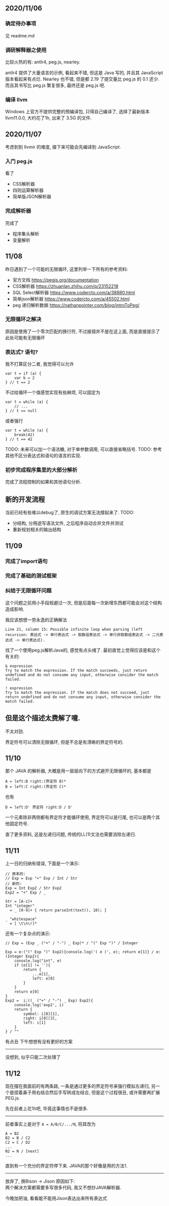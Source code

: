 ## 2020/11/06
### 确定待办事项
见 readme.md 

### 调研解释器之使用
比较火热的有: antlr4, peg.js, nearley.  

antlr4 提供了大量语言的示例, 看起来不错, 但这是 Java 写的, 并且其 JavaScript 版本看起来有点烂. 
Nearley 也不错, 但是都 2.19 了提交量比 peg.js 的 0.1 还少. 而且其书写比 peg.js 繁复很多, 最终还是 peg.js 吧. 

### 编译 llvm
Windows 上官方不提供完整的预编译包, 只得自己编译了, 选择了最新版本 llvm11.0.0, 大约花了1h, 出来了 3.5G 的文件.

## 2020/11/07
考虑到到 llvmir 的难度, 接下来可能会先编译到 JavaScript.  

### 入门 peg.js
看了
- CSS解析器
- 四则运算解析器
- 简单版JSON解析器

### 完成解析器
完成了
- 程序集头解析
- 变量解析

## 11/08
昨日遇到了一个可能的无限循环, 这里列举一下所有的参考资料: 
- 官方文档 https://pegjs.org/documentation
- CSS解析器 https://zhuanlan.zhihu.com/p/23152218
- SQL Select解析器 https://www.codercto.com/a/38880.html
- 简单json解析器 https://www.codercto.com/a/45502.html
- peg 递归解析数据 https://nathanpointer.com/blog/introToPeg/

### 无限循环之解决
原因是使用了一个零次匹配的换行符, 不过报错并不是在这上面, 而是直接提示了此处可能有无限循环

### 表达式? 语句?
我不打算区分二者, 我觉得可以允许
```
var t = if (a) {
    var b = 2
} // t == 2
```
不过给循环一个值感觉实现有些麻烦, 可以固定为
```
var t = while (a) {
    // ...
} // t == null
```
或者强行
```
var t = while (a) {
    break(42)
} // t == 42

```
TODO: 未来可以加一个语法糖, 对于单参数调用, 可以直接省略括号.
TODO: 参考其他不区分表达式和语句的语言的实现. 

### 初步完成程序集里的大部分解析
完成了流程控制的如果和其他语句分析.

## 新的开发流程
当前已经有些难以debug了, 原生的调试方案无法撑起来了. 
TODO: 
- 分结构, 分用途写语法文件, 之后程序自动合并文件并测试
- 重新规划相关的输出结构

## 11/09

### 完成了import语句
### 完成了基础的测试框架
### 纠结于无限循环问题
这个问题之前用小手段规避过一次, 但是后面每一次新增东西都可能会对这个结构造成影响. 

我应该想想一劳永逸的正确解法
```
Line 21, column 15: Possible infinite loop when parsing (left recursion: 表达式 -> 单行表达式 -> 取数组表达式 -> 单行非取数组表达式 -> 二元表达式 -> 单行表达式).
```

找了一个使用peg.js解析Java的, 感觉有点头绪了. 最初直觉上觉得应该是和这个有关的:
```
& expression
Try to match the expression. If the match succeeds, just return undefined and do not consume any input, otherwise consider the match failed.

! expression
Try to match the expression. If the match does not succeed, just return undefined and do not consume any input, otherwise consider the match failed.
```
但是这个描述太费解了噫.
---
不太对劲.

界定符号可以清除无限循环, 但是不总是有清晰的界定符号的.

## 11/10
那个 JAVA 的解析器, 大概是用一层层向下的方式避开无限循环的, 基本都是
```
A = left:B right:(界定符 B)*
B = left:C right:(界定符 C)*
```
也有
```
D = left:D' 界定符 right:D / D'
```
一个元素除非两侧都有界定符才能循环使用, 界定符可以是行尾, 也可以是两个其他固定符号.



查了更多资料, 这是左递归问题, 传统的LL(1)文法也需要消除左递归. 

## 11/11
上一日的归纳有错误, 下面是一个演示: 
```PEG
// 原本的: 
// Exp = Exp "+" Exp / Int / Str
// 新的: 
Exp = Int Exp2 / Str Exp2
Exp2 = "+" Exp / _

Str = [A-z]+
Int "integer"
  = _ [0-9]+ { return parseInt(text(), 10); }

_ "whitespace"
  = [ \t\n\r]*
```
还有一个复杂点的演示: 
```PEG
// Exp = (Exp _ ("+" / "-") _ Exp)* / "(" Exp ")" / Integer 

Exp = e:("(" Exp ")" Exp2){console.log('( e )', e); return e[1]} / e:(Integer Exp2){
	console.log("int", e)
    if (e[1] != ''){
    	return {
        	...e[1], 
            left: e[0]
        }
    }
    return e[0]
}
Exp2 =  i:((_ ("+" / "-") _ Exp) Exp2){
	console.log('exp2', i)
    return {
    	symbol: i[0][1],
        right: i[0][3],
        left: i[1]
    }
} / ""
```
有点丑 下午想想有没有更好的方案


---

没想到, 似乎只能二次处理了


## 11/12
现在摆在我面前的有两条路, 一条是通过更多的界定符号来强行模拟左递归, 另一个是捏着鼻子用右结合然后手写转成左结合, 但是这个过程很丑, 或许需要再扩展PEG.js. 

先在前者上花1h吧, 毕竟这事情也不是很多.

---

前者事实上是对于 `A = A/B/C/.../N`, 将其改为
```
A = B2
B2 = B / C2
C2 = C / D2
...
N2 = N / [next]
...
```
直到有一个充分的界定符停下来. JAVA的那个好像是用的方法1.

---
放弃了, 换Bison -> Jison
原因如下:  
两个解决方案都需要多写很多代码, 我又不想抄JAVA解析器. 

今晚加把油, 看看能不能用Jison表达出来所有表达式